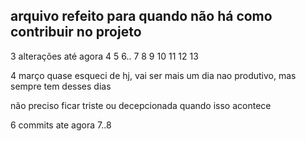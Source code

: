 ## arquivo refeito para quando não há como contribuir no projeto 

3 alterações até agora 
4  5  6.. 7 8  9 10
11 12 13

4 março 
quase esqueci de hj, vai ser mais um dia nao produtivo, mas sempre tem desses dias

não preciso ficar triste ou decepcionada quando isso acontece 

6 commits ate agora 7..8
